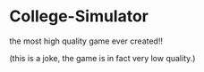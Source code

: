 # College-Simulator
the most high quality game ever created!!








(this is a joke, the game is in fact very low quality.)
